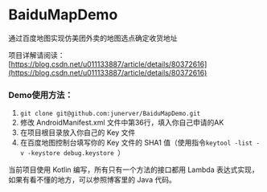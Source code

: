 # BaiduMapDemo
通过百度地图实现仿美团外卖的地图选点确定收货地址

项目详解请阅读：[https://blog.csdn.net/u011133887/article/details/80372616](https://blog.csdn.net/u011133887/article/details/80372616)

### Demo使用方法：

1. `git clone git@github.com:junerver/BaiduMapDemo.git`
2. 修改 AndroidManifest.xml 文件中第36行，填入你自己申请的AK
3. 在项目根目录放入你自己的 Key 文件
4. 在百度地图控制台填写你的 Key 文件的 SHA1 值（使用指令`keytool -list -v -keystore debug.keystore `）


当前项目使用 Kotlin 编写，所有只有一个方法的接口都用 Lambda 表达式实现，如果有看不懂的地方，可以参照博客里的 Java 代码。
